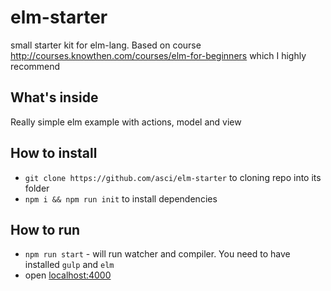# elm-starter
small starter kit for elm-lang. Based on course http://courses.knowthen.com/courses/elm-for-beginners which I highly recommend

## What's inside
Really simple elm example with actions, model and view

## How to install
- `git clone https://github.com/asci/elm-starter` to cloning repo into its folder
- `npm i && npm run init` to install dependencies


## How to run
- `npm run start` - will run watcher and compiler. You need to have installed `gulp` and `elm`
- open [localhost:4000](http://localhost:4000/)

